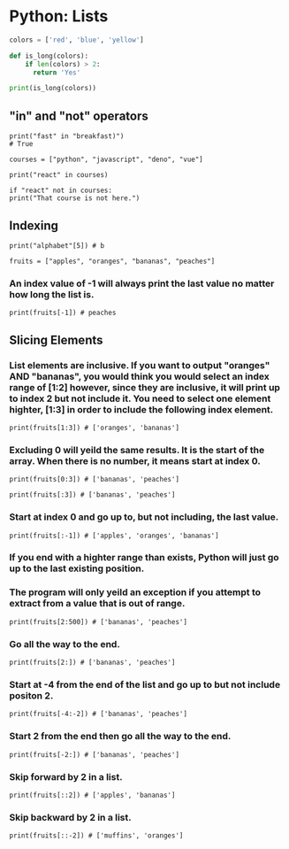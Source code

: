 # Python: Lists

```python
colors = ['red', 'blue', 'yellow']

def is_long(colors):
    if len(colors) > 2:
      return 'Yes'

print(is_long(colors))
```

## "in" and "not" operators

```
print("fast" in "breakfast)")
# True
```

```
courses = ["python", "javascript", "deno", "vue"]

print("react" in courses)

if "react" not in courses:
print("That course is not here.")
```

## Indexing

```
print("alphabet"[5]) # b

fruits = ["apples", "oranges", "bananas", "peaches"]
```

### An index value of -1 will always print the last value no matter how long the list is.

```
print(fruits[-1]) # peaches
```

## Slicing Elements

### List elements are inclusive. If you want to output "oranges" AND "bananas", you would think you would select an index range of [1:2] however, since they are inclusive, it will print up to index 2 but not include it. You need to select one element highter, [1:3] in order to include the following index element.

```
print(fruits[1:3]) # ['oranges', 'bananas']
```

### Excluding 0 will yeild the same results. It is the start of the array. When there is no number, it means start at index 0.

```
print(fruits[0:3]) # ['bananas', 'peaches']

print(fruits[:3]) # ['bananas', 'peaches']
```

### Start at index 0 and go up to, but not including, the last value.

```
print(fruits[:-1]) # ['apples', 'oranges', 'bananas']
```

### If you end with a highter range than exists, Python will just go up to the last existing position.

### The program will only yeild an exception if you attempt to extract from a value that is out of range.

```
print(fruits[2:500]) # ['bananas', 'peaches']
```

### Go all the way to the end.

```
print(fruits[2:]) # ['bananas', 'peaches']
```

### Start at -4 from the end of the list and go up to but not include positon 2.

```
print(fruits[-4:-2]) # ['bananas', 'peaches']
```

### Start 2 from the end then go all the way to the end.

```
print(fruits[-2:]) # ['bananas', 'peaches']
```

### Skip forward by 2 in a list.

```
print(fruits[::2]) # ['apples', 'bananas']
```

### Skip backward by 2 in a list.

```
print(fruits[::-2]) # ['muffins', 'oranges']
```
